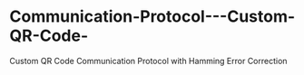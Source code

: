 # Communication-Protocol---Custom-QR-Code-
Custom QR Code Communication Protocol with Hamming Error Correction
